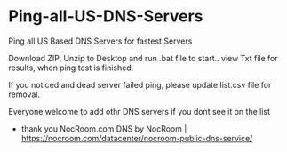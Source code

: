 # Ping-all-US-DNS-Servers
Ping all US Based DNS Servers for fastest Servers

Download ZIP, Unzip to Desktop and run .bat file to start.. view Txt file for results, when ping test is finished.


If you noticed and dead server failed ping, please update list.csv file for removal.

Everyone welcome to add othr DNS servers if you dont see it on the list

- thank you
NocRoom.com 
DNS by NocRoom | https://nocroom.com/datacenter/nocroom-public-dns-service/
